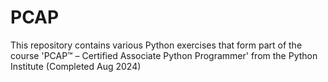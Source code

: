 # PCAP
This repository contains various Python exercises that form part of the course 'PCAP™ – Certified Associate Python Programmer' from the Python Institute (Completed Aug 2024)
